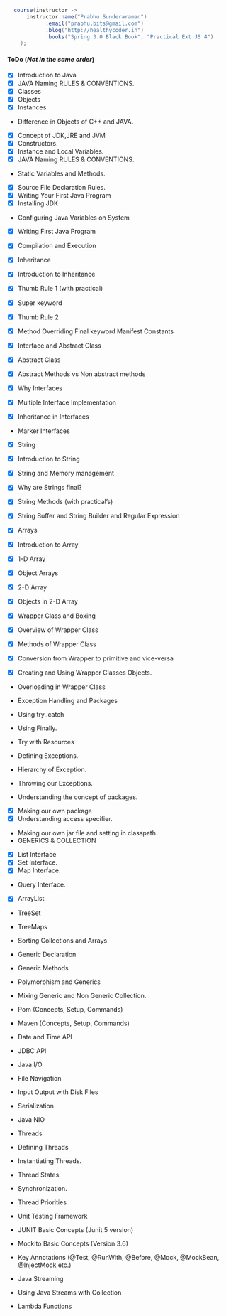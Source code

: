 ```java
  course(instructor -> 
      instructor.name("Prabhu Sunderaraman")
            .email("prabhu.bits@gmail.com")
            .blog("http://healthycoder.in")
            .books("Spring 3.0 Black Book", "Practical Ext JS 4")
    );
```

#### ToDo (_Not in the same order_)


* [x] Introduction to Java
* [x] JAVA Naming RULES & CONVENTIONS.
* [x] Classes
* [x] Objects
* [x] Instances
* Difference in Objects of C++ and JAVA.
* [x] Concept of JDK,JRE and JVM
* [x] Constructors.
* [x] Instance and Local Variables.
* [x] JAVA Naming RULES & CONVENTIONS.
* Static Variables and Methods.
* [x] Source File Declaration Rules.
* [x] Writing Your First Java Program
* [x] Installing JDK
* Configuring Java Variables on System
* [x] Writing First Java Program
* [x] Compilation and Execution

* [x] Inheritance
* [x] Introduction to Inheritance
* [x] Thumb Rule 1 (with practical)
* [x] Super keyword
* [x] Thumb Rule 2
* [x] Method Overriding Final keyword Manifest Constants
* [x] Interface and Abstract Class 

* [x] Abstract Class
* [x] Abstract Methods vs Non abstract methods
* [x] Why Interfaces
* [x] Multiple Interface Implementation
* [x] Inheritance in Interfaces
* Marker Interfaces
* [x] String

* [x] Introduction to String
* [x] String and Memory management
* [x] Why are Strings final?
* [x] String Methods (with practical’s)
* [x] String Buffer and String Builder and Regular Expression

* [x] Arrays
* [x] Introduction to Array
* [x] 1-D Array
* [x] Object Arrays
* [x] 2-D Array
* [x] Objects in 2-D Array

* [x] Wrapper Class and Boxing
* [x] Overview of Wrapper Class
* [x] Methods of Wrapper Class
* [x] Conversion from Wrapper to primitive and vice-versa
* [x] Creating and Using Wrapper Classes Objects.
* Overloading in Wrapper Class
* Exception Handling and Packages
* Using try..catch
* Using Finally.
* Try with Resources
* Defining Exceptions.
* Hierarchy of Exception.
* Throwing our Exceptions.

* Understanding the concept of packages.
* [x] Making our own package
* [x] Understanding access specifier.
* Making our own jar file and setting in classpath.
* GENERICS & COLLECTION 

* [x] List Interface
* [x] Set Interface.
* [x] Map Interface.
* Query Interface.
* [x] ArrayList
* TreeSet
* TreeMaps
* Sorting Collections and Arrays
* Generic Declaration
* Generic Methods
* Polymorphism and Generics
* Mixing Generic and Non Generic Collection.

* Pom (Concepts, Setup, Commands)
* Maven  (Concepts, Setup, Commands)
* Date and Time API
* JDBC API

* Java I/O 
* File Navigation
* Input Output with Disk Files
* Serialization
* Java NIO


* Threads
* Defining Threads
* Instantiating Threads.
* Thread States.
* Synchronization.
* Thread Priorities
* Unit Testing Framework

* JUNIT Basic Concepts (Junit 5 version)
* Mockito Basic Concepts (Version 3.6)
* Key Annotations (@Test, @RunWith, @Before, @Mock, @MockBean, @InjectMock etc.)

* Java Streaming
* Using Java Streams with Collection
* Lambda Functions
